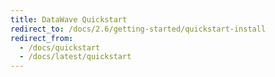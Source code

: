 ```yaml
---
title: DataWave Quickstart
redirect_to: /docs/2.6/getting-started/quickstart-install
redirect_from:
  - /docs/quickstart
  - /docs/latest/quickstart
---
```

